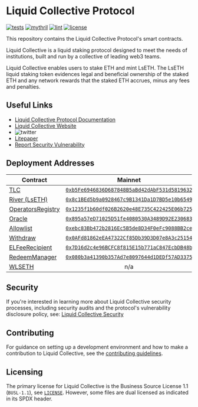 # Liquid Collective Protocol

[![tests](https://github.com/liquid-collective/liquid-collective-protocol/actions/workflows/Tests.yaml/badge.svg)](https://github.com/liquid-collective/liquid-collective-protocol/actions/workflows/Tests.yaml)
[![mythril](https://github.com/liquid-collective/liquid-collective-protocol/actions/workflows/Mythril.yaml/badge.svg)](https://github.com/liquid-collective/liquid-collective-protocol/actions/workflows/Mythril.yaml)
[![lint](https://github.com/liquid-collective/liquid-collective-protocol/actions/workflows/Lint.yaml/badge.svg)](https://github.com/liquid-collective/liquid-collective-protocol/actions/workflows/Lint.yaml)
[![license](https://img.shields.io/badge/license-busl--1.1-blue.svg)](./LICENSE)

This repository contains the Liquid Collective Protocol's smart contracts.

Liquid Collective is a liquid staking protocol designed to meet the needs of institutions, built and run by a collective of leading web3 teams.

Liquid Collective enables users to stake ETH and mint LsETH. The LsETH liquid staking token evidences legal and beneficial ownership of the staked ETH and any network rewards that the staked ETH accrues, minus any fees and penalties. 

## Useful Links

- [Liquid Collective Protocol Documentation](https://docs.liquidcollective.io/)
- [Liquid Collective Website](https://liquidcollective.io)
- ![twitter](https://img.shields.io/twitter/follow/liquid_col?style=social)
- [Litepaper](https://liquidcollective.io/litepaper/)
- [Report Security Vulnerability](https://github.com/liquid-collective/security)

## Deployment Addresses

| Contract                                                                                                                               |                                                         Mainnet                                                         |                                                             Goerli                                                             |
|----------------------------------------------------------------------------------------------------------------------------------------|:-----------------------------------------------------------------------------------------------------------------------:|:------------------------------------------------------------------------------------------------------------------------------:|
| [TLC](https://github.com/liquid-collective/liquid-collective-protocol/blob/master/contracts/src/TLC.1.sol)                             | [`0xb5Fe6946836D687848B5aBd42dAbF531d5819632`](https://etherscan.io/address/0xb5Fe6946836D687848B5aBd42dAbF531d5819632) | [`0xb2f102b87022bf5a64e012b39FF25a404102e301`](https://goerli.etherscan.io/address/0xb2f102b87022bf5a64e012b39FF25a404102e301) |
| [River (LsETH)](https://github.com/liquid-collective/liquid-collective-protocol/blob/master/contracts/src/River.1.sol)                 | [`0x8c1BEd5b9a0928467c9B1341Da1D7BD5e10b6549`](https://etherscan.io/address/0x8c1BEd5b9a0928467c9B1341Da1D7BD5e10b6549) | [`0x3ecCAdA3e11c1Cc3e9B5a53176A67cc3ABDD3E46`](https://goerli.etherscan.io/address/0x3ecCAdA3e11c1Cc3e9B5a53176A67cc3ABDD3E46) |
| [OperatorsRegistry](https://github.com/liquid-collective/liquid-collective-protocol/blob/master/contracts/src/OperatorsRegistry.1.sol) | [`0x1235f1b60df026B2620e48E735C422425E06b725`](https://etherscan.io/address/0x1235f1b60df026B2620e48E735C422425E06b725) | [`0xf06BEd337f29CB856b072dc8d57A2c22FB2eC2CB`](https://goerli.etherscan.io/address/0xf06BEd337f29CB856b072dc8d57A2c22FB2eC2CB) |
| [Oracle](https://github.com/liquid-collective/liquid-collective-protocol/blob/master/contracts/src/Oracle.1.sol)                       | [`0x895a57eD71025D51fe4080530A3489D92E230683`](https://etherscan.io/address/0x895a57eD71025D51fe4080530A3489D92E230683) | [`0x088050c58ae0F447d52674Ac58e20DD2FB68E2da`](https://goerli.etherscan.io/address/0x088050c58ae0F447d52674Ac58e20DD2FB68E2da) |
| [Allowlist](https://github.com/liquid-collective/liquid-collective-protocol/blob/master/contracts/src/Allowlist.1.sol)                 | [`0xebc83Bb472b2816Ec5B5de8D34F0eFc9088BB2ce`](https://etherscan.io/address/0xebc83Bb472b2816Ec5B5de8D34F0eFc9088BB2ce) | [`0xe7B74d98D46A8e0979B0342172A3A4890F852558`](https://goerli.etherscan.io/address/0xe7B74d98D46A8e0979B0342172A3A4890F852558) |
| [Withdraw](https://github.com/liquid-collective/liquid-collective-protocol/blob/master/contracts/src/Withdraw.1.sol)                   | [`0x0AFd81862eEA47322Cf85Db39D3D07e8A3c25154`](https://etherscan.io/address/0x0AFd81862eEA47322Cf85Db39D3D07e8A3c25154) | [`0x40a369DD92f043A6782F4d071f9D2ba22b4Ea14d`](https://goerli.etherscan.io/address/0x40a369DD92f043A6782F4d071f9D2ba22b4Ea14d) |
| [ELFeeRecipient](https://github.com/liquid-collective/liquid-collective-protocol/blob/master/contracts/src/ELFeeRecipient.1.sol)       | [`0x7D16d2c4e96BCFC8f815E15b771aC847EcbDB48b`](https://etherscan.io/address/0x7D16d2c4e96BCFC8f815E15b771aC847EcbDB48b) | [`0x5654f8dFFE80ca9Fa270540C44F230CEeB0EA3bB`](https://goerli.etherscan.io/address/0x5654f8dFFE80ca9Fa270540C44F230CEeB0EA3bB) |
| [RedeemManager](https://github.com/liquid-collective/liquid-collective-protocol/blob/master/contracts/src/RedeemManager.1.sol)         | [`0x080b3a41390b357Ad7e8097644d1DEDf57AD3375`](https://etherscan.io/address/0x080b3a41390b357Ad7e8097644d1DEDf57AD3375) | [`0x0693875efbf04ddad955c04332ba3324472df980`](https://goerli.etherscan.io/address/0x0693875efbf04ddad955c04332ba3324472df980) |
| [WLSETH](https://github.com/liquid-collective/liquid-collective-protocol/blob/master/contracts/src/WLSETH.1.sol)                       |                                                           n/a                                                           | [`0x39dca666d863f9a5fcd0f54aedc38583ab1478bc`](https://goerli.etherscan.io/address/0x39dca666d863f9a5fcd0f54aedc38583ab1478bc) |


## Security

If you're interested in learning more about Liquid Collective security processes, including security audits and the protocol's vulnerability disclosure policy, see: [Liquid Collective Security](https://github.com/liquid-collective/security)

## Contributing

For guidance on setting up a development environment and how to make a contribution to Liquid Collective, see the [contributing guidelines](./CONTRIBUTING.md).

## Licensing

The primary license for Liquid Collective is the Business Source License 1.1 (`BUSL-1.1`), see [`LICENSE`](./LICENSE). However, some files are dual licensed as indicated in its SPDX header.
